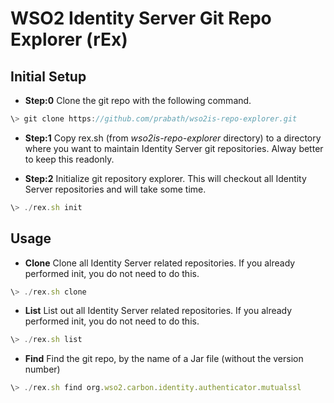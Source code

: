 # WSO2 Identity Server Git Repo Explorer (rEx)

## Initial Setup

* **Step:0** Clone the git repo with the following command. 

```javascript
\> git clone https://github.com/prabath/wso2is-repo-explorer.git
```

* **Step:1** Copy rex.sh (from *wso2is-repo-explorer* directory) to a directory where you want to maintain Identity Server git repositories. Alway better to keep this readonly.

* **Step:2** Initialize git repository explorer. This will checkout all Identity Server repositories and will take some time.

```javascript
\> ./rex.sh init
```
## Usage 

* **Clone** Clone all Identity Server related repositories. If you already performed init, you do not need to do this.

```javascript
\> ./rex.sh clone
```

* **List** List out all Identity Server related repositories. If you already performed init, you do not need to do this.

```javascript
\> ./rex.sh list
```

* **Find** Find the git repo, by the name of a Jar file (without the version number)

```javascript
\> ./rex.sh find org.wso2.carbon.identity.authenticator.mutualssl
```
